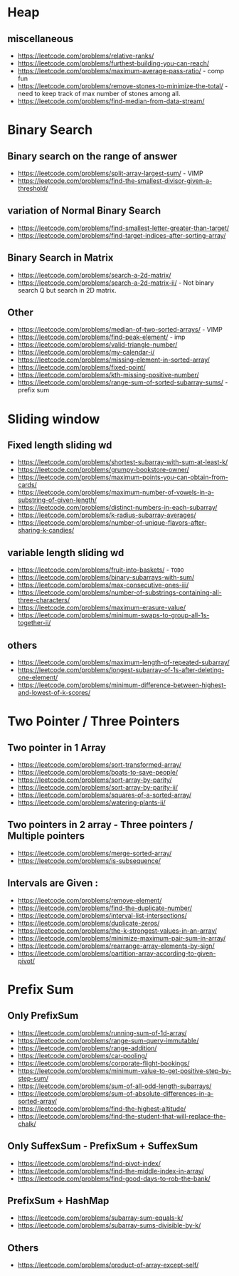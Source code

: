 # Heap

## miscellaneous

- https://leetcode.com/problems/relative-ranks/
- https://leetcode.com/problems/furthest-building-you-can-reach/
- https://leetcode.com/problems/maximum-average-pass-ratio/ - comp fun
- https://leetcode.com/problems/remove-stones-to-minimize-the-total/ - need to keep track of max number of stones among all.
- https://leetcode.com/problems/find-median-from-data-stream/

# Binary Search

## Binary search on the range of answer

- https://leetcode.com/problems/split-array-largest-sum/ - VIMP
- https://leetcode.com/problems/find-the-smallest-divisor-given-a-threshold/

## variation of Normal Binary Search

- https://leetcode.com/problems/find-smallest-letter-greater-than-target/
- https://leetcode.com/problems/find-target-indices-after-sorting-array/

## Binary Search in Matrix

- https://leetcode.com/problems/search-a-2d-matrix/
- https://leetcode.com/problems/search-a-2d-matrix-ii/ - Not binary search Q but search in 2D matrix.

## Other

- https://leetcode.com/problems/median-of-two-sorted-arrays/ - VIMP
- https://leetcode.com/problems/find-peak-element/ - imp
- https://leetcode.com/problems/valid-triangle-number/
- https://leetcode.com/problems/my-calendar-i/
- https://leetcode.com/problems/missing-element-in-sorted-array/
- https://leetcode.com/problems/fixed-point/
- https://leetcode.com/problems/kth-missing-positive-number/
- https://leetcode.com/problems/range-sum-of-sorted-subarray-sums/ - prefix sum

# Sliding window

## Fixed length sliding wd

- https://leetcode.com/problems/shortest-subarray-with-sum-at-least-k/
- https://leetcode.com/problems/grumpy-bookstore-owner/
- https://leetcode.com/problems/maximum-points-you-can-obtain-from-cards/
- https://leetcode.com/problems/maximum-number-of-vowels-in-a-substring-of-given-length/
- https://leetcode.com/problems/distinct-numbers-in-each-subarray/
- https://leetcode.com/problems/k-radius-subarray-averages/
- https://leetcode.com/problems/number-of-unique-flavors-after-sharing-k-candies/

## variable length sliding wd

- https://leetcode.com/problems/fruit-into-baskets/ - `TODO`
- https://leetcode.com/problems/binary-subarrays-with-sum/
- https://leetcode.com/problems/max-consecutive-ones-iii/
- https://leetcode.com/problems/number-of-substrings-containing-all-three-characters/
- https://leetcode.com/problems/maximum-erasure-value/
- https://leetcode.com/problems/minimum-swaps-to-group-all-1s-together-ii/

## others

- https://leetcode.com/problems/maximum-length-of-repeated-subarray/
- https://leetcode.com/problems/longest-subarray-of-1s-after-deleting-one-element/
- https://leetcode.com/problems/minimum-difference-between-highest-and-lowest-of-k-scores/

# Two Pointer / Three Pointers

## Two pointer in 1 Array

- https://leetcode.com/problems/sort-transformed-array/
- https://leetcode.com/problems/boats-to-save-people/
- https://leetcode.com/problems/sort-array-by-parity/
- https://leetcode.com/problems/sort-array-by-parity-ii/
- https://leetcode.com/problems/squares-of-a-sorted-array/
- https://leetcode.com/problems/watering-plants-ii/

## Two pointers in 2 array - Three pointers / Multiple pointers

- https://leetcode.com/problems/merge-sorted-array/
- https://leetcode.com/problems/is-subsequence/

## Intervals are Given :

- https://leetcode.com/problems/remove-element/
- https://leetcode.com/problems/find-the-duplicate-number/
- https://leetcode.com/problems/interval-list-intersections/
- https://leetcode.com/problems/duplicate-zeros/
- https://leetcode.com/problems/the-k-strongest-values-in-an-array/
- https://leetcode.com/problems/minimize-maximum-pair-sum-in-array/
- https://leetcode.com/problems/rearrange-array-elements-by-sign/
- https://leetcode.com/problems/partition-array-according-to-given-pivot/

# Prefix Sum

## Only PrefixSum

- https://leetcode.com/problems/running-sum-of-1d-array/
- https://leetcode.com/problems/range-sum-query-immutable/
- https://leetcode.com/problems/range-addition/
- https://leetcode.com/problems/car-pooling/
- https://leetcode.com/problems/corporate-flight-bookings/
- https://leetcode.com/problems/minimum-value-to-get-positive-step-by-step-sum/
- https://leetcode.com/problems/sum-of-all-odd-length-subarrays/
- https://leetcode.com/problems/sum-of-absolute-differences-in-a-sorted-array/
- https://leetcode.com/problems/find-the-highest-altitude/
- https://leetcode.com/problems/find-the-student-that-will-replace-the-chalk/

## Only SuffexSum - PrefixSum + SuffexSum

- https://leetcode.com/problems/find-pivot-index/
- https://leetcode.com/problems/find-the-middle-index-in-array/
- https://leetcode.com/problems/find-good-days-to-rob-the-bank/

## PrefixSum + HashMap

- https://leetcode.com/problems/subarray-sum-equals-k/
- https://leetcode.com/problems/subarray-sums-divisible-by-k/

## Others

- https://leetcode.com/problems/product-of-array-except-self/
